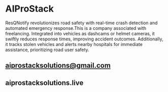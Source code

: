 # AIProStack
ResQNotify revolutionizes road safety with real-time crash detection and automated emergency response.This is a company associated with freelancing. Integrated into vehicles as dashcams or helmet cameras, it swiftly reduces response times, improving accident outcomes. Additionally, it tracks stolen vehicles and alerts nearby hospitals for immediate assistance, prioritizing road user safety.
## aiprostacksolutions@gmail.com
## aiprostacksolutions.live
